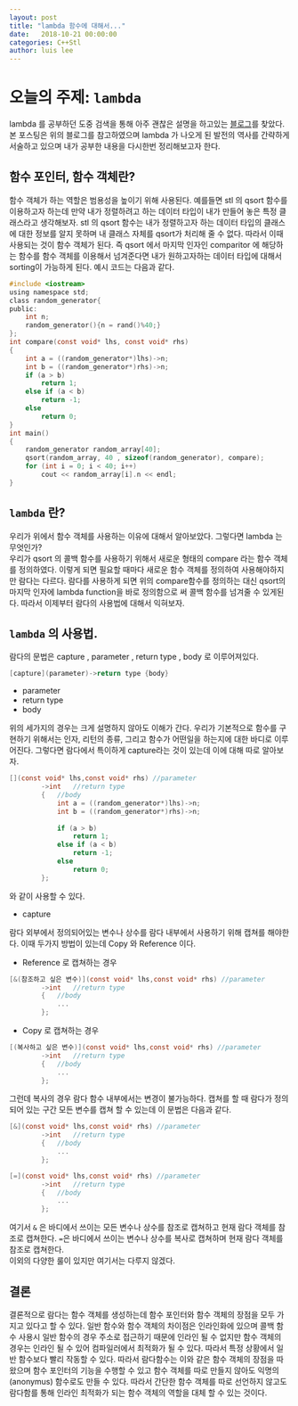 ```yaml
---
layout: post
title: "lambda 함수에 대해서..."
date:   2018-10-21 00:00:00
categories: C++Stl
author: luis lee
---
```

# 오늘의 주제: `lambda`
lambda 를 공부하던 도중 검색을 통해 아주 괜찮은 설명을 하고있는 [블로그](http://carstart.tistory.com/183)를 찾았다.
본 포스팅은 위의 블로그를 참고하였으며 lambda 가 나오게 된 발전의 역사를 간략하게 서술하고 있으며 내가 공부한 내용을 다시한번 정리해보고자 한다.
## 함수 포인터, 함수 객체란?
함수 객체가 하는 역할은 범용성을 높이기 위해 사용된다. 예를들면 stl 의 qsort 함수를 이용하고자 하는데 만약 내가 정렬하려고 하는 데이터 타입이 내가 만들어 놓은 특정 클래스라고 생각해보자. stl 의 qsort 함수는 내가 정렬하고자 하는 데이터 타입의 클래스에 대한 정보를 알지 못하며 내 클래스 자체를 qsort가 처리해 줄 수 없다. 따라서 이때 사용되는 것이 함수 객체가 된다. 즉 qsort 에서 마지막 인자인 comparitor 에 해당하는 함수를 함수 객체를 이용해서 넘겨준다면 내가 원하고자하는 데이터 타입에 대해서 sorting이 가능하게 된다. 예시 코드는 다음과 같다.
```c
#include <iostream>
using namespace std;
class random_generator{
public:
    int n;
    random_generator(){n = rand()%40;}
};
int compare(const void* lhs, const void* rhs)
{
    int a = ((random_generator*)lhs)->n;
    int b = ((random_generator*)rhs)->n;
    if (a > b)
        return 1;
    else if (a < b)
        return -1;
    else
        return 0;
}
int main()
{
    random_generator random_array[40];
    qsort(random_array, 40 , sizeof(random_generator), compare); 
    for (int i = 0; i < 40; i++)
        cout << random_array[i].n << endl;
}
```
## `lambda` 란?
우리가 위에서 함수 객체를 사용하는 이유에 대해서 알아보았다. 그렇다면 lambda 는 무엇인가? <br/>
우리가 qsort 의 콜백 함수를 사용하기 위해서 새로운 형태의 compare 라는 함수 객체를 정의하였다. 이렇게 되면 필요할 때마다 새로운 함수 객체를 정의하여 사용해야하지만 람다는 다르다. 람다를 사용하게 되면 위의 compare함수를 정의하는 대신 qsort의 마지막 인자에 lambda function을 바로 정의함으로 써 콜백 함수를 넘겨줄 수 있게된다. 따라서 이제부터 람다의 사용법에 대해서 익혀보자.
## `lambda` 의 사용법.
람다의 문법은 capture , parameter , return type , body 로 이루어져있다. 
```c
[capture](parameter)->return type {body}
```
* parameter
* return type
* body 

위의 세가지의 경우는 크게 설명하지 않아도 이해가 간다. 우리가 기본적으로 함수를 구현하기 위해서는 인자, 리턴의 종류, 그리고 함수가 어떤일을 하는지에 대한 바디로 이루어진다. 그렇다면 람다에서 특이하게 capture라는 것이 있는데 이에 대해 따로 알아보자.
```c
[](const void* lhs,const void* rhs) //parameter
        ->int   //return type
        {   //body
            int a = ((random_generator*)lhs)->n;
            int b = ((random_generator*)rhs)->n;
            
            if (a > b)
                return 1;
            else if (a < b)
                return -1;
            else
                return 0;
        };
```
와 같이 사용할 수 있다.
* capture

람다 외부에서 정의되어있는 변수나 상수를 람다 내부에서 사용하기 위해 캡쳐를 해야한다. 이때 두가지 방법이 있는데 Copy 와 Reference 이다. <br/>
* Reference 로 캡쳐하는 경우
```c
[&(참조하고 싶은 변수)](const void* lhs,const void* rhs) //parameter
        ->int   //return type
        {   //body
            ...
        };
```
* Copy 로 캡쳐하는 경우
```c
[(복사하고 싶은 변수)](const void* lhs,const void* rhs) //parameter
        ->int   //return type
        {   //body
            ...
        };
```
그런데 복사의 경우 람다 함수 내부에서는 변경이 불가능하다. 캡쳐를 할 때 람다가 정의되어 있는 구간 모든 변수를 캡쳐 할 수 있는데 이 문법은 다음과 같다.
```c
[&](const void* lhs,const void* rhs) //parameter
        ->int   //return type
        {   //body
            ...
        };
```
```c
[=](const void* lhs,const void* rhs) //parameter
        ->int   //return type
        {   //body
            ...
        };
```
여기서 `&` 은 바디에서 쓰이는 모든 변수나 상수를 참조로 캡쳐하고 현재 람다 객체를 참조로 캡쳐한다.
`=`은 바디에서 쓰이는 변수나 상수를 복사로 캡쳐하며 현재 람다 객체를 참조로 캡쳐한다. 
<br/>
이외의 다양한 룰이 있지만 여기서는 다루지 않겠다.

## 결론
결론적으로 람다는 함수 객체를 생성하는데 함수 포인터와 함수 객체의 장점을 모두 가지고 있다고 할 수 있다. 일반 함수와 함수 객체의 차이점은 인라인화에 있으며 콜백 함수 사용시 일반 함수의 경우 주소로 접근하기 때문에 인라인 될 수 없지만 함수 객체의 경우는 인라인 될 수 있어 컴파일러에서 최적화가 될 수 있다. 따라서 특정 상황에서 일반 함수보다 빨리 작동할 수 있다. 따라서 람다함수는 이와 같은 함수 객체의 장점을 따왔으며 함수 포인터의 기능을 수행할 수 있고 함수 객체를 따로 만들지 않아도 익명의(anonymus) 함수로도 만들 수 있다. 따라서 간단한 함수 객체를 따로 선언하지 않고도 람다함를 통해 인라인 최적화가 되는 함수 객체의 역할을 대체 할 수 있는 것이다.